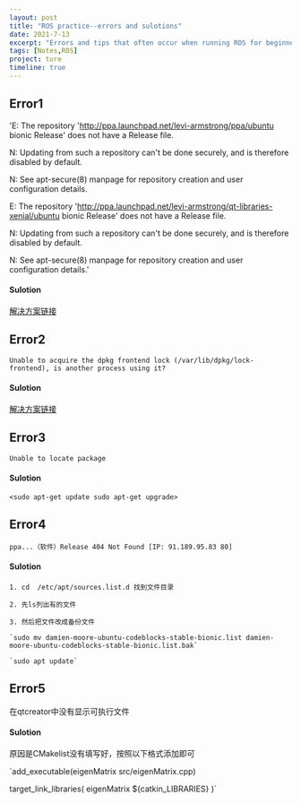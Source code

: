 ```yaml
---
layout: post
title: "ROS practice--errors and sulotions"
date: 2021-7-13
excerpt: "Errors and tips that often occur when running ROS for beginners."
tags: [Notes,ROS]
project: ture
timeline: true
---
```

<script type="text/javascript" src="http://tajs.qq.com/stats?sId=66526224" charset="UTF-8"></script>


## Error1
'E: The repository 'http://ppa.launchpad.net/levi-armstrong/ppa/ubuntu bionic Release' does not have a Release file.

N: Updating from such a repository can't be done securely, and is therefore disabled by default.

N: See apt-secure(8) manpage for repository creation and user configuration details.

E: The repository 'http://ppa.launchpad.net/levi-armstrong/qt-libraries-xenial/ubuntu bionic Release' does not have a Release file.

N: Updating from such a repository can't be done securely, and is therefore disabled by default.

N: See apt-secure(8) manpage for repository creation and user configuration details.'

#### Sulotion
[解决方案链接](https://blog.csdn.net/m0_49448331/article/details/108354926 )

## Error2
` Unable to acquire the dpkg frontend lock (/var/lib/dpkg/lock-frontend), is another process using it? `

#### Sulotion
[解决方案链接](https://www.jianshu.com/p/c9c425c56feb )

## Error3
`Unable to locate package`

#### Sulotion
`<sudo apt-get update
sudo apt-get upgrade>`

## Error4
`ppa...（软件）Release 404 Not Found [IP: 91.189.95.83 80]`

#### Sulotion
	1. cd  /etc/apt/sources.list.d 找到文件目录

	2. 先ls列出有的文件

	3. 然后把文件改成备份文件

	`sudo mv damien-moore-ubuntu-codeblocks-stable-bionic.list damien-moore-ubuntu-codeblocks-stable-bionic.list.bak`
   
    `sudo apt update`

## Error5
在qtcreator中没有显示可执行文件

#### Sulotion
原因是CMakelist没有填写好，按照以下格式添加即可

`add_executable(eigenMatrix src/eigenMatrix.cpp)

target_link_libraries(
  eigenMatrix
  ${catkin_LIBRARIES}
)`
